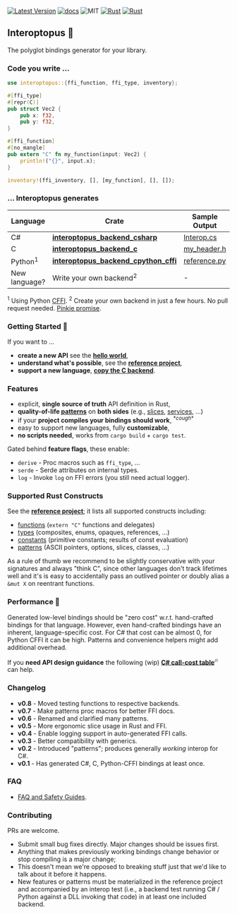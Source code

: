 
[![Latest Version]][crates.io]
[![docs]][docs.rs]
![MIT]
[![Rust](https://img.shields.io/badge/rust-1.53%2B-blue.svg?maxAge=3600)](https://github.com/ralfbiedert/interoptopus)
[![Rust](https://github.com/ralfbiedert/interoptopus/actions/workflows/rust.yml/badge.svg?branch=master)](https://github.com/ralfbiedert/interoptopus/actions/workflows/rust.yml)

## Interoptopus 🐙

The polyglot bindings generator for your library.


### Code you write ...

```rust
use interoptopus::{ffi_function, ffi_type, inventory};

#[ffi_type]
#[repr(C)]
pub struct Vec2 {
    pub x: f32,
    pub y: f32,
}

#[ffi_function]
#[no_mangle]
pub extern "C" fn my_function(input: Vec2) {
    println!("{}", input.x);
}

inventory!(ffi_inventory, [], [my_function], [], []);

```

### ... Interoptopus generates

| Language | Crate | Sample Output |
| --- | --- | --- |
| C# | [**interoptopus_backend_csharp**](https://crates.io/crates/interoptopus_backend_csharp) | [Interop.cs](https://github.com/ralfbiedert/interoptopus/blob/master/interoptopus_backend_csharp/tests/output/Interop.cs) |
| C | [**interoptopus_backend_c**](https://crates.io/crates/interoptopus_backend_c) | [my_header.h](https://github.com/ralfbiedert/interoptopus/blob/master/interoptopus_backend_c/tests/output/my_header.h) |
| Python<sup>1</sup> | [**interoptopus_backend_cpython_cffi**](https://crates.io/crates/interoptopus_backend_cpython_cffi) | [reference.py](https://github.com/ralfbiedert/interoptopus/blob/master/interoptopus_backend_cpython_cffi/tests/output/reference_project.py) |
| New language? | Write your own backend<sup>2</sup> | - |

<sup>1</sup> Using Python [CFFI](https://cffi.readthedocs.io/en/latest/index.html).
<sup>2</sup> Create your own backend in just a few hours. No pull request needed. [Pinkie promise](https://github.com/ralfbiedert/interoptopus/blob/master/FAQ.md#new-backends).

### Getting Started 🍼

If you want to ...
- **create a new API** see the [**hello world**](https://github.com/ralfbiedert/interoptopus/tree/master/examples/hello_world),
- **understand what's possible**, see the [**reference project**](https://github.com/ralfbiedert/interoptopus/tree/master/interoptopus_reference_project/src),
- **support a new language**, [**copy the C backend**](https://github.com/ralfbiedert/interoptopus/tree/master/interoptopus_backend_c).

### Features

- explicit, **single source of truth** API definition in Rust,
- **quality-of-life [patterns](crate::patterns)** on **both sides** (e.g., [slices](crate::patterns::slice), [services](crate::patterns::service), ...)
- if your **project compiles your bindings should work**, <sup>&#42;*cough*&#42;</sup>
- easy to support new languages, fully **customizable**,
- **no scripts needed**, works from `cargo build` + `cargo test`.


Gated behind **feature flags**, these enable:

- `derive` - Proc macros such as `ffi_type`, ...
- `serde` - Serde attributes on internal types.
- `log` - Invoke `log` on FFI errors (you still need actual logger).


### Supported Rust Constructs
See the [**reference project**](https://github.com/ralfbiedert/interoptopus/tree/master/interoptopus_reference_project/src); it lists all supported constructs including:
- [functions](https://github.com/ralfbiedert/interoptopus/blob/master/interoptopus_reference_project/src/functions.rs) (`extern "C"` functions and delegates)
- [types](https://github.com/ralfbiedert/interoptopus/blob/master/interoptopus_reference_project/src/types.rs) (composites, enums, opaques, references, ...)
- [constants](https://github.com/ralfbiedert/interoptopus/blob/master/interoptopus_reference_project/src/constants.rs) (primitive constants; results of const evaluation)
- [patterns](https://github.com/ralfbiedert/interoptopus/tree/master/interoptopus_reference_project/src/patterns) (ASCII pointers, options, slices, classes, ...)

As a rule of thumb we recommend to be slightly conservative with your signatures and always "think C", since other languages don't track lifetimes
well and it's is easy to accidentally pass an outlived pointer or doubly alias a `&mut X` on reentrant functions.


### Performance 🏁

Generated low-level bindings should be "zero cost" w.r.t. hand-crafted bindings for that language. However, even hand-crafted bindings
have an inherent, language-specific cost. For C# that cost can be almost 0, for Python CFFI it can be high. Patterns and convenience
helpers might add additional overhead.

If you **need API design guidance** the following (wip) [**C# call-cost table**](https://github.com/ralfbiedert/interoptopus/blob/master/interoptopus_backend_csharp/benches/BENCHMARK_RESULTS.md)<sup>🔥</sup> can help.

### Changelog

- **v0.8** - Moved testing functions to respective backends.
- **v0.7** - Make patterns proc macros for better FFI docs.
- **v0.6** - Renamed and clarified many patterns.
- **v0.5** - More ergonomic slice usage in Rust and FFI.
- **v0.4** - Enable logging support in auto-generated FFI calls.
- **v0.3** - Better compatibility with generics.
- **v0.2** - Introduced "patterns"; produces generally _working_ interop for C#.
- **v0.1** - Has generated C#, C, Python-CFFI bindings at least once.


### FAQ

- [FAQ and Safety Guides](https://github.com/ralfbiedert/interoptopus/blob/master/FAQ.md).

### Contributing

PRs are welcome.

- Submit small bug fixes directly. Major changes should be issues first.
- Anything that makes previously working bindings change behavior or stop compiling
is a major change;
- This doesn't mean we're opposed to breaking stuff just that
we'd like to talk about it before it happens.
- New features or patterns must be materialized in the reference project and accompanied by
an interop test (i.e., a backend test running C# / Python against a DLL invoking that code)
in at least one included backend.

[Latest Version]: https://img.shields.io/crates/v/interoptopus.svg
[crates.io]: https://crates.io/crates/interoptopus
[MIT]: https://img.shields.io/badge/license-MIT-blue.svg
[docs]: https://docs.rs/interoptopus/badge.svg
[docs.rs]: https://docs.rs/interoptopus/
